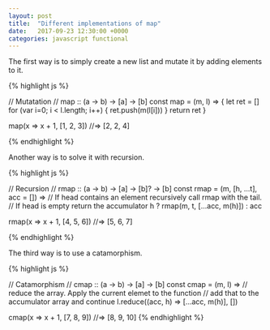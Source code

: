 ```yaml
---
layout: post
title:  "Different implementations of map"
date:   2017-09-23 12:30:00 +0000
categories: javascript functional
---
```


The first way is to simply create a new list and mutate it by adding elements to it.

{% highlight js %}

// Mutatation
// map :: (a -> b) -> [a] -> [b]
const map = (m, l) => {
    let ret = []
    for (var i=0; i < l.length; i++) {
        ret.push(m(l[i]))
    }
    return ret
}

map(x => x + 1, [1, 2, 3])
//=> [2, 2, 4]

{% endhighlight %}

Another way is to solve it with recursion.

{% highlight js %}

// Recursion
// rmap :: (a -> b) -> [a] -> [b]? -> [b]
const rmap = (m, [h, ...t], acc = []) =>
    // If head contains an element recursively call rmap with the tail.
    // If head is empty return the accumulator
    h ? rmap(m, t, [...acc, m(h)]) : acc 

rmap(x => x + 1, [4, 5, 6])
//=> [5, 6, 7]

{% endhighlight %}

The third way is to use a catamorphism.

{% highlight js %}

// Catamorphism
// cmap :: (a -> b) -> [a] -> [b]
const cmap = (m, l) => 
    // reduce the array. Apply the current elemet to the function
    // add that to the accumulator array and continue
    l.reduce((acc, h) => [...acc, m(h)], [])

cmap(x => x + 1, [7, 8, 9])
//=> [8, 9, 10]
{% endhighlight %}